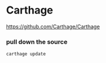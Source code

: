 # Carthage

https://github.com/Carthage/Carthage

### pull down the source
```bash
carthage update
```
